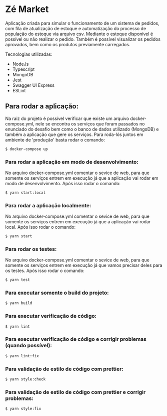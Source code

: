 # Zé Market

Aplicação criada para simular o funcionamento de um sistema de pedidos, com fila de atualização de estoque e automatização do processo de população do estoque via arquivo csv. Mediante o estoque disponível é possível ou não realizar o pedido. Também é possível visualizar os pedidos aprovados, bem como os produtos previamente carregados.

Tecnologias utilizadas:

- NodeJs
- Typescript
- MongoDB
- Jest
- Swagger UI Express
- ESLint

## Para rodar a aplicação:

Na raiz do projeto é possível verificar que existe um arquivo docker-compose.yml, nele se encontra os serviços que foram passados no enunciado do desafio bem como o banco de dados utilizado (MongoDB) e também a aplicação que gere os serviços.
Para roda-lós juntos em ambiente de 'produção' basta rodar o comando:

```sh
$ docker-compose up
```

### Para rodar a aplicação em modo de desenvolvimento:

No arquivo docker-compose.yml comentar o sevice de web, para que somente os serviços entrem em execução já que a aplicação vai rodar em modo de desenvolvimento.
Após isso rodar o comando:

```sh
$ yarn start:local
```

### Para rodar a aplicação localmente:

No arquivo docker-compose.yml comentar o sevice de web, para que somente os serviços entrem em execução já que a aplicação vai rodar local.
Após isso rodar o comando:

```sh
$ yarn start
```

### Para rodar os testes:

No arquivo docker-compose.yml comentar o sevice de web, para que somente os serviços entrem em execução já que vamos precisar deles para os testes.
Após isso rodar o comando:

```sh
$ yarn test
```

### Para executar somente o build do projeto:

```sh
$ yarn build
```

### Para executar verificação de código:

```sh
$ yarn lint
```

### Para executar verificação de código e corrigir problemas (quando possível):

```sh
$ yarn lint:fix
```

### Para validação de estilo de código com prettier:

```sh
$ yarn style:check
```

### Para validação de estilo de código com prettier e corrigir problemas:

```sh
$ yarn style:fix
```
